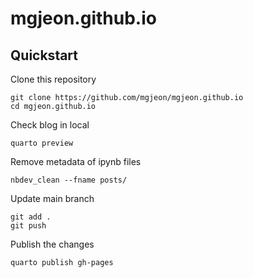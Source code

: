 # mgjeon.github.io

## Quickstart

Clone this repository
```
git clone https://github.com/mgjeon/mgjeon.github.io
cd mgjeon.github.io
```

Check blog in local
```
quarto preview
```

Remove metadata of ipynb files
```
nbdev_clean --fname posts/
```

Update main branch
```
git add .
git push
```

Publish the changes
```
quarto publish gh-pages
```